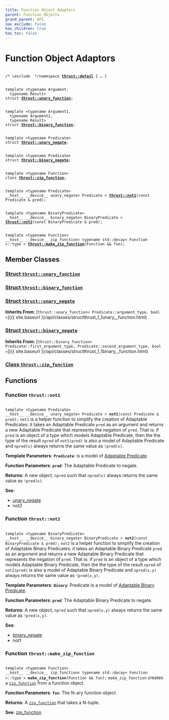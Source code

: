 ```yaml
---
title: Function Object Adaptors
parent: Function Objects
grand_parent: API
nav_exclude: false
has_children: true
has_toc: false
---
```


# Function Object Adaptors

<code class="doxybook">
<span class="doxybook-comment">/* \exclude  */</span><span>namespace <b><a href="{{ site.baseurl }}/api/namespaces/namespacethrust_1_1detail.html">thrust::detail</a></b> { <i>…</i> }</span>
<br>
<span>template &lt;typename Argument,</span>
<span>&nbsp;&nbsp;typename Result&gt;</span>
<span>struct <b><a href="{{ site.baseurl }}/api/classes/structthrust_1_1unary__function.html">thrust::unary&#95;function</a></b>;</span>
<br>
<span>template &lt;typename Argument1,</span>
<span>&nbsp;&nbsp;typename Argument2,</span>
<span>&nbsp;&nbsp;typename Result&gt;</span>
<span>struct <b><a href="{{ site.baseurl }}/api/classes/structthrust_1_1binary__function.html">thrust::binary&#95;function</a></b>;</span>
<br>
<span>template &lt;typename Predicate&gt;</span>
<span>struct <b><a href="{{ site.baseurl }}/api/classes/structthrust_1_1unary__negate.html">thrust::unary&#95;negate</a></b>;</span>
<br>
<span>template &lt;typename Predicate&gt;</span>
<span>struct <b><a href="{{ site.baseurl }}/api/classes/structthrust_1_1binary__negate.html">thrust::binary&#95;negate</a></b>;</span>
<br>
<span>template &lt;typename Function&gt;</span>
<span>class <b><a href="{{ site.baseurl }}/api/classes/classthrust_1_1zip__function.html">thrust::zip&#95;function</a></b>;</span>
<br>
<span>template &lt;typename Predicate&gt;</span>
<span>__host__ __device__ unary_negate< Predicate > </span><span><b><a href="{{ site.baseurl }}/api/groups/group__function__object__adaptors.html#function-not1">thrust::not1</a></b>(const Predicate & pred);</span>
<br>
<span>template &lt;typename BinaryPredicate&gt;</span>
<span>__host__ __device__ binary_negate< BinaryPredicate > </span><span><b><a href="{{ site.baseurl }}/api/groups/group__function__object__adaptors.html#function-not2">thrust::not2</a></b>(const BinaryPredicate & pred);</span>
<br>
<span>template &lt;typename Function&gt;</span>
<span>__host__ __device__ zip_function< typename std::decay< Function >::type > </span><span><b><a href="{{ site.baseurl }}/api/groups/group__function__object__adaptors.html#function-make-zip-function">thrust::make&#95;zip&#95;function</a></b>(Function && fun);</span>
</code>

## Member Classes

<h3 id="struct-thrustunary-function">
<a href="{{ site.baseurl }}/api/classes/structthrust_1_1unary__function.html">Struct <code>thrust::unary&#95;function</code>
</a>
</h3>

<h3 id="struct-thrustbinary-function">
<a href="{{ site.baseurl }}/api/classes/structthrust_1_1binary__function.html">Struct <code>thrust::binary&#95;function</code>
</a>
</h3>

<h3 id="struct-thrustunary-negate">
<a href="{{ site.baseurl }}/api/classes/structthrust_1_1unary__negate.html">Struct <code>thrust::unary&#95;negate</code>
</a>
</h3>

**Inherits From**:
[`thrust::unary_function< Predicate::argument_type, bool >`]({{ site.baseurl }}/api/classes/structthrust_1_1unary__function.html)

<h3 id="struct-thrustbinary-negate">
<a href="{{ site.baseurl }}/api/classes/structthrust_1_1binary__negate.html">Struct <code>thrust::binary&#95;negate</code>
</a>
</h3>

**Inherits From**:
[`thrust::binary_function< Predicate::first_argument_type, Predicate::second_argument_type, bool >`]({{ site.baseurl }}/api/classes/structthrust_1_1binary__function.html)

<h3 id="class-thrustzip-function">
<a href="{{ site.baseurl }}/api/classes/classthrust_1_1zip__function.html">Class <code>thrust::zip&#95;function</code>
</a>
</h3>


## Functions

<h3 id="function-not1">
Function <code>thrust::not1</code>
</h3>

<code class="doxybook">
<span>template &lt;typename Predicate&gt;</span>
<span>__host__ __device__ unary_negate< Predicate > </span><span><b>not1</b>(const Predicate & pred);</span></code>
<code>not1</code> is a helper function to simplify the creation of Adaptable Predicates: it takes an Adaptable Predicate <code>pred</code> as an argument and returns a new Adaptable Predicate that represents the negation of <code>pred</code>. That is: if <code>pred</code> is an object of a type which models Adaptable Predicate, then the the type of the result <code>npred</code> of <code>not1(pred)</code> is also a model of Adaptable Predicate and <code>npred(x)</code> always returns the same value as <code>!pred(x)</code>.

**Template Parameters**:
**`Predicate`**: is a model of <a href="https://en.cppreference.com/w/cpp/utility/functional/unary_negate">Adaptable Predicate</a>.

**Function Parameters**:
**`pred`**: The Adaptable Predicate to negate. 

**Returns**:
A new object, <code>npred</code> such that <code>npred(x)</code> always returns the same value as <code>!pred(x)</code>.

**See**:
* <a href="{{ site.baseurl }}/api/classes/structthrust_1_1unary__negate.html">unary_negate</a>
* not2 

<h3 id="function-not2">
Function <code>thrust::not2</code>
</h3>

<code class="doxybook">
<span>template &lt;typename BinaryPredicate&gt;</span>
<span>__host__ __device__ binary_negate< BinaryPredicate > </span><span><b>not2</b>(const BinaryPredicate & pred);</span></code>
<code>not2</code> is a helper function to simplify the creation of Adaptable Binary Predicates: it takes an Adaptable Binary Predicate <code>pred</code> as an argument and returns a new Adaptable Binary Predicate that represents the negation of <code>pred</code>. That is: if <code>pred</code> is an object of a type which models Adaptable Binary Predicate, then the the type of the result <code>npred</code> of <code>not2(pred)</code> is also a model of Adaptable Binary Predicate and <code>npred(x,y)</code> always returns the same value as <code>!pred(x,y)</code>.

**Template Parameters**:
**`Binary`**: Predicate is a model of <a href="https://en.cppreference.com/w/cpp/utility/functional/AdaptableBinaryPredicate">Adaptable Binary Predicate</a>.

**Function Parameters**:
**`pred`**: The Adaptable Binary Predicate to negate. 

**Returns**:
A new object, <code>npred</code> such that <code>npred(x,y)</code> always returns the same value as <code>!pred(x,y)</code>.

**See**:
* <a href="{{ site.baseurl }}/api/classes/structthrust_1_1binary__negate.html">binary_negate</a>
* not1 

<h3 id="function-make-zip-function">
Function <code>thrust::make&#95;zip&#95;function</code>
</h3>

<code class="doxybook">
<span>template &lt;typename Function&gt;</span>
<span>__host__ __device__ zip_function< typename std::decay< Function >::type > </span><span><b>make_zip_function</b>(Function && fun);</span></code>
<code>make&#95;zip&#95;function</code> creates a <code><a href="{{ site.baseurl }}/api/classes/classthrust_1_1zip__function.html">zip&#95;function</a></code> from a function object.

**Function Parameters**:
**`fun`**: The N-ary function object. 

**Returns**:
A <code><a href="{{ site.baseurl }}/api/classes/classthrust_1_1zip__function.html">zip&#95;function</a></code> that takes a N-tuple.

**See**:
<a href="{{ site.baseurl }}/api/classes/classthrust_1_1zip__function.html">zip_function</a>


